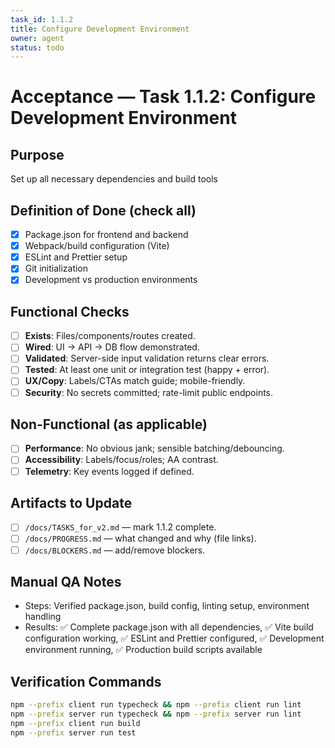 ```yaml
---
task_id: 1.1.2
title: Configure Development Environment
owner: agent
status: todo
---
```


# Acceptance — Task 1.1.2: Configure Development Environment

## Purpose
Set up all necessary dependencies and build tools

## Definition of Done (check all)
- [x] Package.json for frontend and backend
- [x] Webpack/build configuration (Vite)
- [x] ESLint and Prettier setup
- [x] Git initialization
- [x] Development vs production environments

## Functional Checks
- [ ] **Exists**: Files/components/routes created.
- [ ] **Wired**: UI → API → DB flow demonstrated.
- [ ] **Validated**: Server-side input validation returns clear errors.
- [ ] **Tested**: At least one unit or integration test (happy + error).
- [ ] **UX/Copy**: Labels/CTAs match guide; mobile-friendly.
- [ ] **Security**: No secrets committed; rate-limit public endpoints.

## Non-Functional (as applicable)
- [ ] **Performance**: No obvious jank; sensible batching/debouncing.
- [ ] **Accessibility**: Labels/focus/roles; AA contrast.
- [ ] **Telemetry**: Key events logged if defined.

## Artifacts to Update
- [ ] `/docs/TASKS_for_v2.md` — mark 1.1.2 complete.
- [ ] `/docs/PROGRESS.md` — what changed and why (file links).
- [ ] `/docs/BLOCKERS.md` — add/remove blockers.

## Manual QA Notes
- Steps: Verified package.json, build config, linting setup, environment handling
- Results: ✅ Complete package.json with all dependencies, ✅ Vite build configuration working, ✅ ESLint and Prettier configured, ✅ Development environment running, ✅ Production build scripts available

## Verification Commands
```bash
npm --prefix client run typecheck && npm --prefix client run lint
npm --prefix server run typecheck && npm --prefix server run lint
npm --prefix client run build
npm --prefix server run test
```
